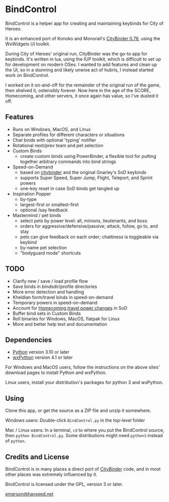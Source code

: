 BindControl
===========

BindControl is a helper app for creating and maintaining keybinds for City of Heroes.

It is an enhanced port of Konoko and Monorail's [CityBinder 0.76](http://sourceforge.net/projects/citybinder/), using the WxWidgets UI toolkit.

During City of Heroes' original run, CityBinder was the go-to app for keybinds.  It's written in lua, using the IUP toolkit, which is difficult to set up for development on modern OSes.  I wanted to add features and clean up the UI, so in a stunning and likely unwise act of hubris, I instead started work on BindControl.

I worked on it on-and-off for the remainder of the original run of the game, then shelved it, ostensibly forever.  Now here in the age of the SCORE, Homecoming, and other servers, it once again has value, so I've dusted it off.

Features
--------

* Runs on Windows, MacOS, and Linux
* Separate profiles for different characters or situations
* Chat binds with optional 'typing' notifier
* Rotational next/prev team and pet selection
* Custom Binds
    * create custom binds using PowerBinder, a flexible tool for putting together arbitrary commands into bind strings
* Speed-on-Demand
    * based on [citybinder](http://sourceforge.net/projects/citybinder/) and the original Gnarley's SoD keybinds
    * supports Super Speed, Super Jump, Flight, Teleport, and Sprint powers
    * one-key reset in case SoD binds get tangled up
* Inspiration Popper
    * by-type
    * largest-first or smallest-first
    * optional /say feedback
* Mastermind / pet binds
    * select pets by power level: all, minions, lieutenants, and boss
    * orders for aggressive/defensive/passive; attack, follow, go to, and stay
    * pets can give feedback on each order;  chattiness is toggleable via keybind
    * by-name pet selection
    * "bodyguard mode" shortcuts

TODO
----

* Clarify new / save / load profile flow
* Save binds in $bindsdir/$profile directories
* More error detection and handling
* Kheldian form/travel binds in speed-on-demand
* Temporary powers in speed-on-demand
* Account for [Homecoming travel power changes](https://forums.homecomingservers.com/topic/27807-travel-power-updates-in-issue-27-page-2/) in SoD
* Buffer bind sets in Custom Binds
* Roll binaries for Windows, MacOS, flatpak for Linux
* More and better help text and documentation

Dependencies
------------

* [Python](https://www.python.org) version 3.10 or later
* [wxPython](https://www.wxpython.org) version 4.1 or later

For Windows and MacOS users, follow the instructions on the above sites' download pages to install Python and wxPython.

Linux users, install your distribution's packages for python 3 and wxPython.

Using
-----

Clone this app, or get the source as a ZIP file and unzip it somewhere.

Windows users:  Double-click `BindControl.py` in the top-level folder

Mac / Linux users: In a terminal, `cd` to where you put the BindControl source, then `python BindControl.py`.  Some distributions might need `python3` instead of `python`.


Credits and License
-------------------

BindControl is in many places a direct port of [CityBinder](http://sourceforge.net/projects/citybinder/) code, and in most other places was extremely influenced by it.

BindControl is licensed under the GPL, version 3 or later.

emerson@hayseed.net
